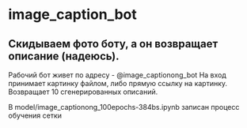# image_caption_bot

## Скидываем фото боту, а он возвращает описание (надеюсь).
Рабочий бот живет по адресу - @image_captionong_bot
На вход принимает картинку файлом, либо прямую ссылку на картинку.
Возвращает 10 сгенерированных описаний.

В model/image_captionong_100epochs-384bs.ipynb записан процесс обучения сетки
